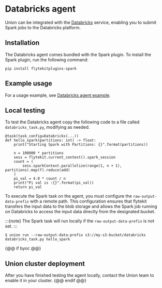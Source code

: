# Databricks agent

Union can be integrated with the [Databricks](https://www.databricks.com/) service,
enabling you to submit Spark jobs to the Databricks platform.

## Installation

The Databricks agent comes bundled with the Spark plugin. To install the Spark plugin, run the following command:

```
pip install flytekitplugins-spark
```

## Example usage

For a usage example, see [Databricks agent example](./databricks-agent-example.md).

## Local testing

To test the Databricks agent copy the following code to a file called `databricks_task.py`, modifying as needed.

```{code-block} python
@task(task_config=Databricks(...))
def hello_spark(partitions: int) -> float:
    print("Starting Spark with Partitions: {}".format(partitions))

    n = 100000 * partitions
    sess = flytekit.current_context().spark_session
    count = (
        sess.sparkContext.parallelize(range(1, n + 1), partitions).map(f).reduce(add)
    )
    pi_val = 4.0 * count / n
    print("Pi val is :{}".format(pi_val))
    return pi_val
```

To execute the Spark task on the agent, you must configure the `raw-output-data-prefix` with a remote path.
This configuration ensures that flytekit transfers the input data to the blob storage and allows the Spark job running on Databricks to access the input data directly from the designated bucket.

:::{note}
The Spark task will run locally if the `raw-output-data-prefix` is not set.
:::

```{code-block} shell
$ union run --raw-output-data-prefix s3://my-s3-bucket/databricks databricks_task.py hello_spark
```

{@@ if byoc @@}
## Union cluster deployment

After you have finished testing the agent locally, contact the Union team to enable it in your cluster.
{@@ endif @@}